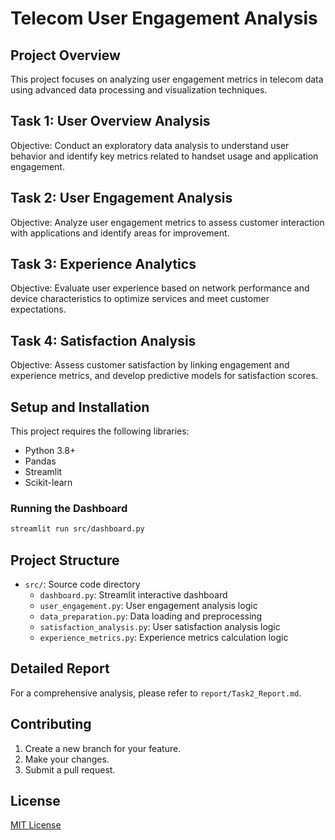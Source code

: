 # Telecom User Engagement Analysis

## Project Overview
This project focuses on analyzing user engagement metrics in telecom data using advanced data processing and visualization techniques.

## Task 1: User Overview Analysis
Objective: Conduct an exploratory data analysis to understand user behavior and identify key metrics related to handset usage and application engagement.

## Task 2: User Engagement Analysis
Objective: Analyze user engagement metrics to assess customer interaction with applications and identify areas for improvement.

## Task 3: Experience Analytics
Objective: Evaluate user experience based on network performance and device characteristics to optimize services and meet customer expectations.

## Task 4: Satisfaction Analysis
Objective: Assess customer satisfaction by linking engagement and experience metrics, and develop predictive models for satisfaction scores.

## Setup and Installation
This project requires the following libraries:
- Python 3.8+
- Pandas
- Streamlit
- Scikit-learn

### Running the Dashboard
```bash
streamlit run src/dashboard.py
```

## Project Structure
- `src/`: Source code directory
  - `dashboard.py`: Streamlit interactive dashboard
  - `user_engagement.py`: User engagement analysis logic
  - `data_preparation.py`: Data loading and preprocessing
  - `satisfaction_analysis.py`: User satisfaction analysis logic
  - `experience_metrics.py`: Experience metrics calculation logic

## Detailed Report
For a comprehensive analysis, please refer to `report/Task2_Report.md`.

## Contributing
1. Create a new branch for your feature.
2. Make your changes.
3. Submit a pull request.

## License
[MIT License](LICENSE)
